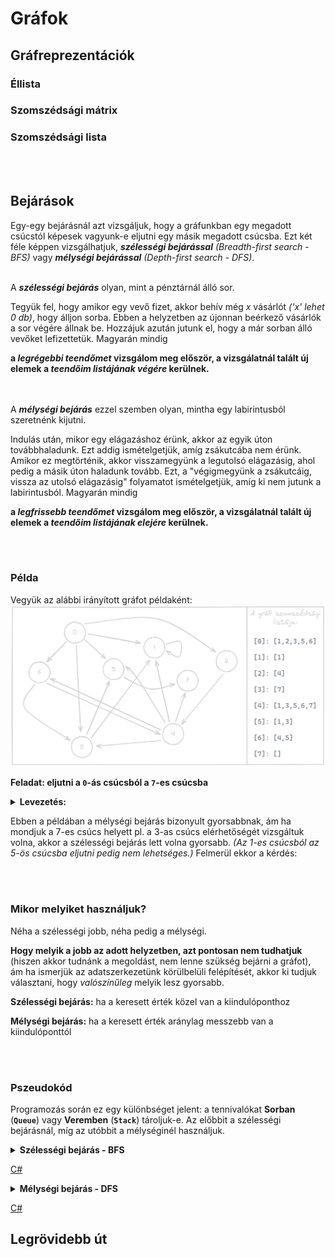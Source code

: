 # Gráfok

## Gráfreprezentációk
### Éllista
### Szomszédsági mátrix
### Szomszédsági lista



<br><br>
## Bejárások
Egy-egy bejárásnál azt vizsgáljuk, hogy a gráfunkban egy megadott csúcstól képesek vagyunk-e eljutni egy másik megadott csúcsba. Ezt két féle képpen vizsgálhatjuk, ***szélességi bejárással** (Breadth-first search - BFS)* vagy ***mélységi bejárással** (Depth-first search - DFS)*.
<br><br>

A ***szélességi bejárás*** olyan, mint a pénztárnál álló sor.

Tegyük fel, hogy amikor egy vevő fizet, akkor behív még *x* vásárlót *('x' lehet 0 db)*, hogy álljon sorba. Ebben a helyzetben az újonnan beérkező vásárlók a sor végére állnak be. Hozzájuk azután jutunk el, hogy a már sorban álló vevőket lefizettetük. Magyarán mindig

**a *legrégebbi teendőmet* vizsgálom meg először, a vizsgálatnál talált új elemek a *teendőim listájának végére* kerülnek.**
<br><br><br>


A ***mélységi bejárás*** ezzel szemben olyan, mintha egy labirintusból szeretnénk kijutni.

Indulás után, mikor egy elágazáshoz érünk, akkor az egyik úton továbbhaladunk. Ezt addig ismételgetjük, amíg zsákutcába nem érünk. Amikor ez megtörténik, akkor visszamegyünk a legutolsó elágazásig, ahol pedig a másik úton haladunk tovább. Ezt, a "végigmegyünk a zsákutcáig, vissza az utolsó elágazásig" folyamatot ismételgetjük, amíg ki nem jutunk a labirintusból. Magyarán mindig

**a *legfrissebb teendőmet* vizsgálom meg először, a vizsgálatnál talált új elemek a *teendőim listájának elejére* kerülnek.**



<br><br>
### Példa

Vegyük az alábbi irányított gráfot példaként:
![](_assets/graf-bejarasok.png)

**Feladat: eljutni a ```0```-ás csúcsból a ```7```-es csúcsba**

<details>
<summary><b>Levezetés:</b></summary>
<br>

| # | Szélességi bejárás (BFS) | teendők<br>listája | Mélységi bejárás (DFS) | teendők<br>listája |
| :---: | :---: | :---: | :---: | :---: |
| **0.**| ![](_assets/graf-bejarasok-1.png) | 0 | ![](_assets/graf-bejarasok-1.png) | 0 |
| **1.**| ![](_assets/graf-bejarasok-2.png) | 1<br>2<br>3<br>5<br>6 | ![](_assets/graf-bejarasok-2.png) | 1<br>2<br>3<br>5<br>6 |
| **2.**| ![](_assets/graf-bejarasok-3.png) | 2<br>3<br>5<br>6 | ![](_assets/graf-bejarasok-3.png) | 2<br>3<br>5<br>6 |
| **3.**| ![](_assets/graf-bejarasok-4.png) | 3<br>5<br>6<br>4 | ![](_assets/graf-bejarasok-4.png) | 4<br>3<br>5<br>6 |
| **4.**| ![](_assets/graf-bejarasok-5sz.png) | 5<br>6<br>4<br>7 | ![](_assets/graf-bejarasok-5m.png) | 7<br>3<br>5<br>6 |
| **5.**| ![](_assets/graf-bejarasok-6sz.png) | 6<br>4<br>7 | ![](_assets/graf-bejarasok-6m.png) | **M<br>E<br>G<br>V<br>A<br>N** |
| **6.**| ![](_assets/graf-bejarasok-7sz.png) | 4<br>7 |  | |
| **7.**| ![](_assets/graf-bejarasok-8sz.png) | 7 |  | |
| **8.**| ![](_assets/graf-bejarasok-9sz.png) | **M<br>E<br>G<br>V<br>A<br>N** |  | |
</details>

Ebben a példában a mélységi bejárás bizonyult gyorsabbnak, ám ha mondjuk a 7-es csúcs helyett pl. a 3-as csúcs elérhetőségét vizsgáltuk volna, akkor a szélességi bejárás lett volna gyorsabb. *(Az 1-es csúcsból az 5-ös csúcsba eljutni pedig nem lehetséges.)* Felmerül ekkor a kérdés:

<br><br>
### Mikor melyiket használjuk?

Néha a szélességi jobb, néha pedig a mélységi.

**Hogy melyik a jobb az adott helyzetben, azt pontosan nem tudhatjuk** (hiszen akkor tudnánk a megoldást, nem lenne szükség bejárni a gráfot), ám ha ismerjük az adatszerkezetünk körülbelüli felépítését, akkor ki tudjuk választani, hogy *valószínűleg* melyik lesz gyorsabb.

**Szélességi bejárás:** ha a keresett érték közel van a kiindulóponthoz

**Mélységi bejárás:** ha a keresett érték aránylag messzebb van a kiindulóponttól


<br><br>
### Pszeudokód

Programozás során ez egy különbséget jelent: a tennivalókat **Sorban** (**```Queue```**) vagy **Veremben** (**```Stack```**) tároljuk-e. Az előbbit a szélességi bejárásnál, míg az utóbbit a mélységinél használjuk.

<details>
<summary><b>Szélességi bejárás - BFS</b></summary>

```
Függvény El_lehet_e_jutni_szelessegivel(graf: Graf, innen: Egész, ide: Egész): Logikai
    Lokális:
        fehér: Egész
        szürke: Egész
        fekete: Egész
        tennivalók: Sor
        szín: Tömb[Egész]
        tennivaló: Egész

    fehér := 0
    szürke := 1
    fekete := 2

    szín := új Tömb[Egész](graf.Csúcsszama)

    tennivalók := új Sor
    tennivalók.Beletesz(innen)
    szín[innen] := szürke

    El_lehet_e_jutni := Hamis

    Ciklus amíg nem El_lehet_e_jutni és nem tennivalók.Üres():
        tennivaló := tennivalók.Kivesz()

        Ha feldolgozando = ide:
            El_lehet_e_jutni := Igaz
        Különben:
            szín[feldolgozando] := fekete

            Iteráció szomszéd eleme graf.szomszédai[tennivaló]:
                Ha szín[szomszéd] = fehér:
                    tennivalók.Beletesz(szomszéd)
                    szín[szomszéd] := szürke
                Elágazás vége
            Iteráció vége
        Elágazás vége
    Ciklus vége
Függvény vége
```
</details>

[C#](_assets/bfs.cs)


<details>
<summary><b>Mélységi bejárás - DFS</b></summary>

```
Függvény El_lehet_e_jutni_melysegivel(graf: Graf, innen: Egész, ide: Egész): Logikai
    Lokális:
        fehér: Egész
        szürke: Egész
        fekete: Egész
        tennivalók: Verem
        szín: Tömb[Egész]
        tennivaló: Egész

    fehér := 0
    szürke := 1
    fekete := 2

    szín := új Tömb[Egész](graf.Csúcsszama)

    tennivalók := új Verem
    tennivalók.Beletesz(innen)
    szín[innen] := szürke

    El_lehet_e_jutni := Hamis

    Ciklus amíg nem El_lehet_e_jutni és nem tennivalók.Üres():
        tennivaló := tennivalók.Kivesz()

        Ha feldolgozando = ide:
            El_lehet_e_jutni := Igaz
        Különben:
            szín[feldolgozando] := fekete

            Iteráció szomszéd eleme graf.szomszédai[tennivaló]:
                Ha szín[szomszéd] = fehér:
                    tennivalók.Beletesz(szomszéd)
                    szín[szomszéd] := szürke
                Elágazás vége
            Iteráció vége
        Elágazás vége
    Ciklus vége
Függvény vége
```
</details>

[C#](_assets/dfs.cs)


## Legrövidebb út
